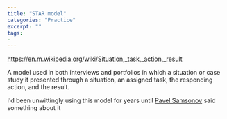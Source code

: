 ```yaml
---
title: "STAR model"
categories: "Practice"
excerpt: ""
tags:
- 
---
```

https://en.m.wikipedia.org/wiki/Situation,_task,_action,_result

A model used in both interviews and portfolios in which a situation or case study it presented through a situation, an assigned task, the responding action, and the result.  

I'd been unwittingly using this model for years until
[Pavel Samsonov](https://mastodon.social/@PavelASamsonov/109320189348046969) said something about it

